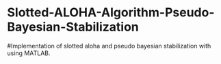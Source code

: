 # Slotted-ALOHA-Algorithm-Pseudo-Bayesian-Stabilization

#Implementation of slotted aloha and pseudo bayesian stabilization with using MATLAB.
